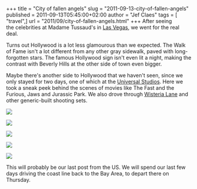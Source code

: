 +++
title = "City of fallen angels"
slug = "2011-09-13-city-of-fallen-angels"
published = 2011-09-13T05:45:00+02:00
author = "Jef Claes"
tags = [ "travel",]
url = "2011/09/city-of-fallen-angels.html"
+++
After seeing the celebrities at Madame Tussaud's in [Las Vegas](https://jefclaes.be/2011/09/fear-and-loathing-in-las-vegas.html),
we went for the real deal.

Turns out Hollywood is a lot less glamourous than we expected. The Walk
of Fame isn't a lot different from any other gray sidewalk, paved with
long-forgotten stars. The famous Hollywood sign isn't even lit a night,
making the contrast with Beverly Hills at the other side of town even
bigger. 

Maybe there's another side to Hollywood that we haven't seen, since we
only stayed for two days, one of which at the [Universal Studios](http://www.universalstudioshollywood.com/). Here we took a sneak peek behind the scenes of movies like The Fast and the Furious, Jaws and Jurassic Park. We also drove through [Wisteria Lane](http://en.wikipedia.org/wiki/Wisteria_Lane) and other generic-built shooting sets.

[![](/post/images/thumbnails/2011-09-13-city-of-fallen-angels-LosAngeles_0005.png)](/post/images/2011-09-13-city-of-fallen-angels-LosAngeles_0005.png)

[![](/post/images/thumbnails/2011-09-13-city-of-fallen-angels-LosAngeles_0205.png)](/post/images/2011-09-13-city-of-fallen-angels-LosAngeles_0205.png)

[![](/post/images/thumbnails/2011-09-13-city-of-fallen-angels-LosAngeles_0138.png)](/post/images/2011-09-13-city-of-fallen-angels-LosAngeles_0138.png)

[![](/post/images/thumbnails/2011-09-13-city-of-fallen-angels-LosAngeles_0072.png)](/post/images/2011-09-13-city-of-fallen-angels-LosAngeles_0072.png)

[![](/post/images/thumbnails/2011-09-13-city-of-fallen-angels-LosAngeles_0048.png)](/post/images/2011-09-13-city-of-fallen-angels-LosAngeles_0048.png)

  
This will probably be our last post from the US. We will spend our last
few days driving the coast line back to the Bay Area, to depart there on
Thursday.
